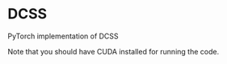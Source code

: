 # DCSS
PyTorch implementation of DCSS

Note that you should have CUDA installed for running the code.
